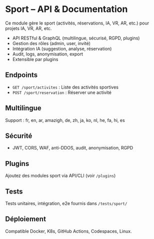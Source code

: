 # Sport – API & Documentation

Ce module gère le sport (activités, réservations, IA, VR, AR, etc.) pour projets IA, VR, AR, etc.

- API RESTful & GraphQL (multilingue, sécurisé, RGPD, plugins)
- Gestion des rôles (admin, user, invité)
- Intégration IA (suggestion, analyse, réservation)
- Audit, logs, anonymisation, export
- Extensible par plugins

## Endpoints
- `GET /sport/activites` : Liste des activités sportives
- `POST /sport/reservation` : Réserver une activité

## Multilingue
Support : fr, en, ar, amazigh, de, zh, ja, ko, nl, he, fa, hi, es

## Sécurité
- JWT, CORS, WAF, anti-DDOS, audit, anonymisation, RGPD

## Plugins
Ajoutez des modules sport via API/CLI (voir `/plugins`)

## Tests
Tests unitaires, intégration, e2e fournis dans `/tests/sport/`

## Déploiement
Compatible Docker, K8s, GitHub Actions, Codespaces, Linux.
